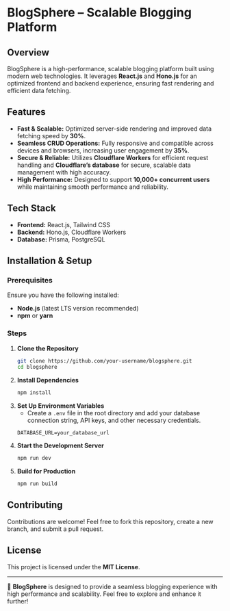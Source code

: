 # BlogSphere – Scalable Blogging Platform

## Overview
BlogSphere is a high-performance, scalable blogging platform built using modern web technologies. It leverages **React.js** and **Hono.js** for an optimized frontend and backend experience, ensuring fast rendering and efficient data fetching.

## Features
- **Fast & Scalable:** Optimized server-side rendering and improved data fetching speed by **30%**.
- **Seamless CRUD Operations:** Fully responsive and compatible across devices and browsers, increasing user engagement by **35%**.
- **Secure & Reliable:** Utilizes **Cloudflare Workers** for efficient request handling and **Cloudflare’s database** for secure, scalable data management with high accuracy.
- **High Performance:** Designed to support **10,000+ concurrent users** while maintaining smooth performance and reliability.

## Tech Stack
- **Frontend:** React.js, Tailwind CSS
- **Backend:** Hono.js, Cloudflare Workers
- **Database:** Prisma, PostgreSQL

## Installation & Setup
### Prerequisites
Ensure you have the following installed:
- **Node.js** (latest LTS version recommended)
- **npm** or **yarn**

### Steps
1. **Clone the Repository**
   ```bash
   git clone https://github.com/your-username/blogsphere.git
   cd blogsphere
   ```
2. **Install Dependencies**
   ```bash
   npm install
   ```
3. **Set Up Environment Variables**
   - Create a `.env` file in the root directory and add your database connection string, API keys, and other necessary credentials.
   ```env
   DATABASE_URL=your_database_url
   ```
4. **Start the Development Server**
   ```bash
   npm run dev
   ```
5. **Build for Production**
   ```bash
   npm run build
   ```

## Contributing
Contributions are welcome! Feel free to fork this repository, create a new branch, and submit a pull request.

## License
This project is licensed under the **MIT License**.

---

🚀 **BlogSphere** is designed to provide a seamless blogging experience with high performance and scalability. Feel free to explore and enhance it further!
